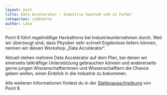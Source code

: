 ```yaml
---
layout: post
title: Data Accelerator – Industrie hautnah und in Farbe!
categories: jobboerse
author: Lena
---
```



Point 8 führt regelmäßige Hackathons bei Industrieunternehmen durch. Weil wir überzeugt
sind, dass Physiker sehr schnell Ergebnisse liefern können, nennen wir diesen
Workshop „Data Accelerator“.

Aktuell stehen mehrere Data Accelerator auf dem Plan, bei denen wir einerseits tatkräftige
Unterstützung gebrauchen können und andererseits gerne jungen Wissenschaftlerinnen und
Wissenschaftlern die Chance geben wollen, einen Einblick in die Industrie zu bekommen.

Alle weiteren Informationen findest du in der [Stellenausschreibung](dokumente/ausschreibungen_jobboerse/Ausschreibung_DA.pdf) von Point 8.
